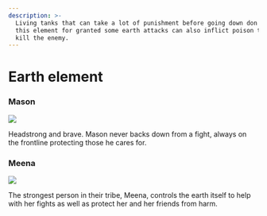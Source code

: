 ```yaml
---
description: >-
  Living tanks that can take a lot of punishment before going down don't take
  this element for granted some earth attacks can also inflict poison to slowly
  kill the enemy.
---
```


# Earth element

### Mason

![](../../../.gitbook/assets/1\_U4fMYyUUo4CNXXBOxhjkMg.png)

Headstrong and brave. Mason never backs down from a fight, always on the frontline protecting those he cares for.

### Meena

![](../../../.gitbook/assets/1\_97LP0mr6lpa3X4dRB6UNOQ.png)

The strongest person in their tribe, Meena, controls the earth itself to help with her fights as well as protect her and her friends from harm.
